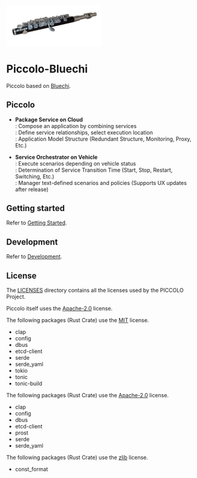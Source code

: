 <!--
SPDX-FileCopyrightText: Copyright 2024 LG Electronics Inc.

SPDX-License-Identifier: Apache-2.0
-->

<img src="doc/images/Piccolo.jpg" 
width="50%"
height="50%"
/>

# Piccolo-Bluechi
Piccolo based on [Bluechi](https://github.com/eclipse-bluechi/bluechi/tree/main).

## Piccolo
- **Package Service on Cloud**  
: Compose an application by combining services  
: Define service relationships, select execution location  
: Application Model Structure (Redundant Structure, Monitoring, Proxy, Etc.)

- **Service Orchestrator on Vehicle**  
: Execute scenarios depending on vehicle status  
: Determination of Service Transition Time (Start, Stop, Restart, Switching, Etc.)  
: Manager text-defined scenarios and policies (Supports UX updates after release)

## Getting started
Refer to [Getting Started](/doc/docs/getting-started.md).

## Development
Refer to [Development](/doc/docs/developments.md).

## License
The [LICENSES](/LICENSES) directory contains all the licenses used by the PICCOLO Project.

Piccolo itself uses the [Apache-2.0](/LICENSES/Apache-2.0.txt) license.

The following packages (Rust Crate) use the [MIT](/LICENSES/MIT.txt) license.
- clap
- config
- dbus
- etcd-client
- serde
- serde_yaml
- tokio
- tonic
- tonic-build

The following packages (Rust Crate) use the [Apache-2.0](/LICENSES/Apache-2.0.txt) license.
- clap
- config
- dbus
- etcd-client
- prost
- serde
- serde_yaml

The following packages (Rust Crate) use the [zlib](/LICENSES/zlib.txt) license.
- const_format